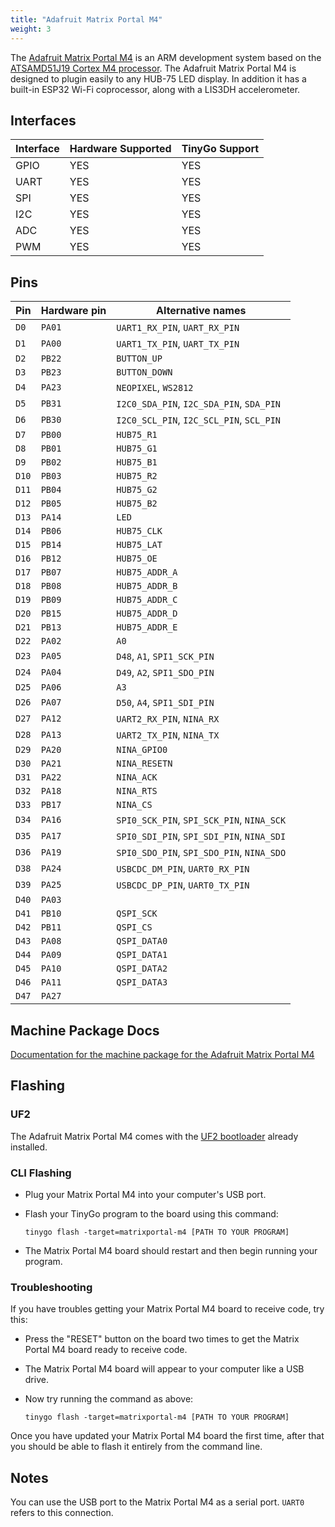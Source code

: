 ```yaml
---
title: "Adafruit Matrix Portal M4"
weight: 3
---
```


The [Adafruit Matrix Portal M4](https://www.adafruit.com/product/4745) is an ARM development system based on the [ATSAMD51J19 Cortex M4 processor](https://www.microchip.com/wwwproducts/en/ATSAMD51J19). The Adafruit Matrix Portal M4 is designed to plugin easily to any HUB-75 LED display. In addition it has a built-in ESP32 Wi-Fi coprocessor, along with a LIS3DH accelerometer.

## Interfaces

| Interface | Hardware Supported | TinyGo Support |
| --------- | ------------- | ----- |
| GPIO      | YES | YES |
| UART      | YES | YES |
| SPI      | YES | YES |
| I2C      | YES | YES |
| ADC      | YES | YES |
| PWM      | YES | YES |

## Pins

| Pin               | Hardware pin | Alternative names |
| ----------------- | ------------ | ----------------- |
| `D0`              | `PA01`       | `UART1_RX_PIN`, `UART_RX_PIN` |
| `D1`              | `PA00`       | `UART1_TX_PIN`, `UART_TX_PIN` |
| `D2`              | `PB22`       | `BUTTON_UP`       |
| `D3`              | `PB23`       | `BUTTON_DOWN`     |
| `D4`              | `PA23`       | `NEOPIXEL`, `WS2812` |
| `D5`              | `PB31`       | `I2C0_SDA_PIN`, `I2C_SDA_PIN`, `SDA_PIN` |
| `D6`              | `PB30`       | `I2C0_SCL_PIN`, `I2C_SCL_PIN`, `SCL_PIN` |
| `D7`              | `PB00`       | `HUB75_R1`        |
| `D8`              | `PB01`       | `HUB75_G1`        |
| `D9`              | `PB02`       | `HUB75_B1`        |
| `D10`             | `PB03`       | `HUB75_R2`        |
| `D11`             | `PB04`       | `HUB75_G2`        |
| `D12`             | `PB05`       | `HUB75_B2`        |
| `D13`             | `PA14`       | `LED`             |
| `D14`             | `PB06`       | `HUB75_CLK`       |
| `D15`             | `PB14`       | `HUB75_LAT`       |
| `D16`             | `PB12`       | `HUB75_OE`        |
| `D17`             | `PB07`       | `HUB75_ADDR_A`    |
| `D18`             | `PB08`       | `HUB75_ADDR_B`    |
| `D19`             | `PB09`       | `HUB75_ADDR_C`    |
| `D20`             | `PB15`       | `HUB75_ADDR_D`    |
| `D21`             | `PB13`       | `HUB75_ADDR_E`    |
| `D22`             | `PA02`       | `A0`              |
| `D23`             | `PA05`       | `D48`, `A1`, `SPI1_SCK_PIN` |
| `D24`             | `PA04`       | `D49`, `A2`, `SPI1_SDO_PIN` |
| `D25`             | `PA06`       | `A3`              |
| `D26`             | `PA07`       | `D50`, `A4`, `SPI1_SDI_PIN` |
| `D27`             | `PA12`       | `UART2_RX_PIN`, `NINA_RX` |
| `D28`             | `PA13`       | `UART2_TX_PIN`, `NINA_TX` |
| `D29`             | `PA20`       | `NINA_GPIO0`      |
| `D30`             | `PA21`       | `NINA_RESETN`     |
| `D31`             | `PA22`       | `NINA_ACK`        |
| `D32`             | `PA18`       | `NINA_RTS`        |
| `D33`             | `PB17`       | `NINA_CS`         |
| `D34`             | `PA16`       | `SPI0_SCK_PIN`, `SPI_SCK_PIN`, `NINA_SCK` |
| `D35`             | `PA17`       | `SPI0_SDI_PIN`, `SPI_SDI_PIN`, `NINA_SDI` |
| `D36`             | `PA19`       | `SPI0_SDO_PIN`, `SPI_SDO_PIN`, `NINA_SDO` |
| `D38`             | `PA24`       | `USBCDC_DM_PIN`, `UART0_RX_PIN` |
| `D39`             | `PA25`       | `USBCDC_DP_PIN`, `UART0_TX_PIN` |
| `D40`             | `PA03`       |                   |
| `D41`             | `PB10`       | `QSPI_SCK`        |
| `D42`             | `PB11`       | `QSPI_CS`         |
| `D43`             | `PA08`       | `QSPI_DATA0`      |
| `D44`             | `PA09`       | `QSPI_DATA1`      |
| `D45`             | `PA10`       | `QSPI_DATA2`      |
| `D46`             | `PA11`       | `QSPI_DATA3`      |
| `D47`             | `PA27`       |                   |

## Machine Package Docs

[Documentation for the machine package for the Adafruit Matrix Portal M4](../machine/matrix-portal-m4)

## Flashing

### UF2

The Adafruit Matrix Portal M4 comes with the [UF2 bootloader](https://github.com/Microsoft/uf2) already installed.

### CLI Flashing

- Plug your Matrix Portal M4 into your computer's USB port.
- Flash your TinyGo program to the board using this command:

    ```shell
    tinygo flash -target=matrixportal-m4 [PATH TO YOUR PROGRAM]
    ```

- The Matrix Portal M4 board should restart and then begin running your program.

### Troubleshooting

If you have troubles getting your Matrix Portal M4 board to receive code, try this:

- Press the "RESET" button on the board two times to get the Matrix Portal M4 board ready to receive code.
- The Matrix Portal M4 board will appear to your computer like a USB drive.
- Now try running the command as above:

    ```shell
    tinygo flash -target=matrixportal-m4 [PATH TO YOUR PROGRAM]
    ```

Once you have updated your Matrix Portal M4 board the first time, after that you should be able to flash it entirely from the command line.

## Notes

You can use the USB port to the Matrix Portal M4 as a serial port. `UART0` refers to this connection.
